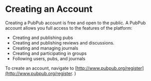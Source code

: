 # Creating an Account

Creating a PubPub account is free and open to the public. A PubPub account allows you full access to the features of the platform:

- Creating and publishing pubs
- Creating and publishing reviews and discussions.
- Creating and managing journals
- Creating and participating in groups
- Following users, pubs, and journals

To create an account, navigate to [http://www.pubpub.org/register](http://www.pubpub.org/register. )